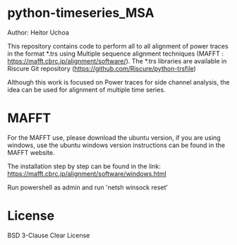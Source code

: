 # python-timeseries_MSA

Author: Heitor Uchoa

This repository contains code to perform all to all alignment of power traces in the format *.trs using Multiple sequence alignment techniques (MAFFT : https://mafft.cbrc.jp/alignment/software/).
The *.trs libraries are available in Riscure Git repository (https://github.com/Riscure/python-trsfile)

Although this work is focused on Power traces for side channel analysis, the idea can be used for alignment of multiple time series.


# MAFFT

For the MAFFT use, please download the ubuntu version, if you are using windows, use the ubuntu windows version instructions can be found in the MAFFT website. 

The installation step by step can be found in the link: https://mafft.cbrc.jp/alignment/software/windows.html

Run powershell as admin and run 'netsh winsock reset'

# License

BSD 3-Clause Clear License
